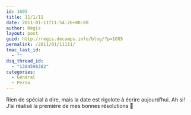 ```yaml
---
id: 1605
title: 11/1/11
date: 2011-01-11T11:54:26+00:00
author: Régis
layout: post
guid: http://regis.decamps.info/blog/?p=1605
permalink: /2011/01/11111/
tmac_last_id:
  - ""
dsq_thread_id:
  - "1384598382"
categories:
  - Général
  - Perso
---
```

Rien de spécial à dire, mais la date est rigolote à écrire aujourd’hui. Ah si! J’ai réalisé la première de mes bonnes résolutions 🙂

